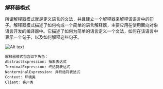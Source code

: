 ### 解释器模式
所谓解释器模式就是定义语言的文法，并且建立一个解释器来解释该语言中的句子。解释器模式描述了如何构成一个简单的语言解释器，主要应用在使用面向对象语言开发的编译器中。它描述了如何为简单的语言定义一个文法，如何在该语言中表示一个句子，以及如何解释这些句子。

![Alt text](https://images2017.cnblogs.com/blog/401339/201709/401339-20170929212030919-2061065218.png)


~~~~
解释器模式包含如下角色：
AbstractExpression: 抽象表达式
TerminalExpression: 终结符表达式
NonterminalExpression: 非终结符表达式
Context: 环境类
Client: 客户类